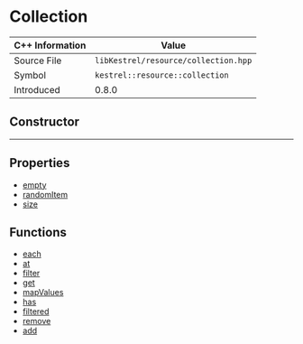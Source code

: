 
# Collection

| C++ Information | Value |
| --- | --- |
| Source File | `libKestrel/resource/collection.hpp` |
| Symbol | `kestrel::resource::collection` |
| Introduced | 0.8.0 |

## Constructor

---

## Properties

 - [empty](empty.md)
 - [randomItem](randomItem.md)
 - [size](size.md)

## Functions

 - [each](each.md)
 - [at](at.md)
 - [filter](filter.md)
 - [get](get.md)
 - [mapValues](mapValues.md)
 - [has](has.md)
 - [filtered](filtered.md)
 - [remove](remove.md)
 - [add](add.md)

